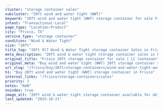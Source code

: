 ```yaml
---
cluster: "storage container sales"
subcluster: "20ft wind and water tight (WWT)"
keyword: "20ft wind and water tight (WWT) storage container for sale Frisco, TX"
intent: "Transactional-Local"
page_type: "Location-Product"
city: "Frisco, TX"
service_type: "storage container"
condition: "Wind & Water Tight"
size: "20ft"
title_tag: "20ft 9l7 Wind & Water Tight storage container Sales in Frisco | LC Container"
meta_description: "20ft wind & water tight storage container sales in Frisco. Fast delivery, competitive pricing. Serving storage containers area. Quote ID: OMI. Call (214) 524-4168 for your free quote today."
original_title: "Frisco 20ft storage container for sale | LC Container"
original_meta: "Buy wind and water tight (WWT) 20ft storage container sale with local delivery in Frisco, TX. LC Container — local Since 2003. Request a fast quote today."
url_slug: "/frisco/buy/20ft/storage-containers/wind-and-water-tight-wwt"
h1: "Buy 20ft wind and water tight (WWT) storage container in Frisco"
internal_links: "/frisco/storage-containers/sales"
priority: 3
notes: "NaN"
noindex: true
image_alt: "20ft wind & water tight storage container available for delivery in Frisco"
last_updated: "2025-10-21"
---
```


<!-- TODO: Add unique city/inventory copy, images, and internal links here. -->
